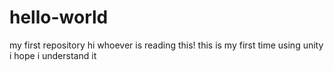 # hello-world
my first repository
hi whoever is reading this!
this is my first time using unity
i hope i understand it

